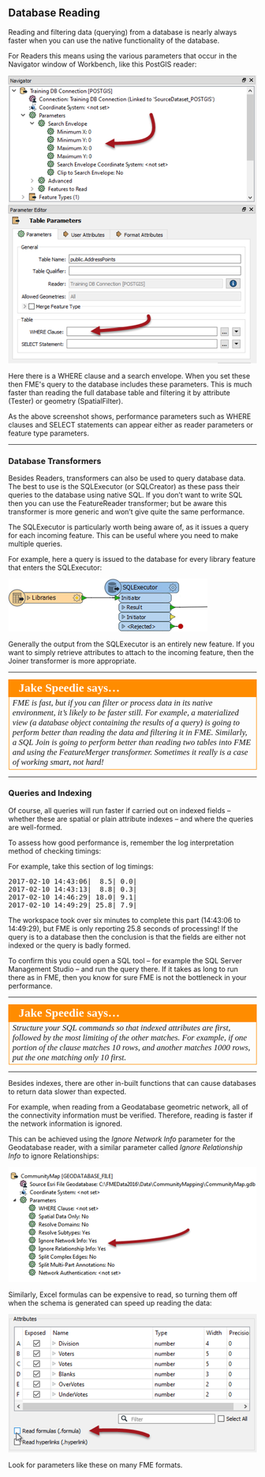 ## Database Reading ##

Reading and filtering data (querying) from a database is nearly always faster when you can use the native functionality of the database.

For Readers this means using the various parameters that occur in the Navigator window of Workbench, like this PostGIS reader:

![](./Images/Img2.037.DBPerformanceWhereClause.png)

Here there is a WHERE clause and a search envelope. When you set these then FME's query to the database includes these parameters. This is much faster than reading the full database table and filtering it by attribute (Tester) or geometry (SpatialFilter).

As the above screenshot shows, performance parameters such as WHERE clauses and SELECT statements can appear either as reader parameters or feature type parameters.

---

### Database Transformers ###

Besides Readers, transformers can also be used to query database data. The best to use is the SQLExecutor (or SQLCreator) as these pass their queries to the database using native SQL. If you don’t want to write SQL then you can use the FeatureReader transformer; but be aware this transformer is more generic and won’t give quite the same performance.

The SQLExecutor is particularly worth being aware of, as it issues a query for each incoming feature. This can be useful where you need to make multiple queries.

For example, here a query is issued to the database for every library feature that enters the SQLExecutor:

![](./Images/Img2.038.DBPerformanceSQLExecutor.png)

Generally the output from the SQLExecutor is an entirely new feature. If you want to simply retrieve attributes to attach to the incoming feature, then the Joiner transformer is more appropriate.

---

<table style="border-spacing: 0px">
<tr>
<td style="vertical-align:middle;background-color:darkorange;border: 2px solid darkorange">
<i class="fa fa-quote-left fa-lg fa-pull-left fa-fw" style="color:white;padding-right: 12px;vertical-align:text-top"></i>
<span style="color:white;font-size:x-large;font-weight: bold;font-family:serif">Jake Speedie says…</span>
</td>
</tr>

<tr>
<td style="border: 1px solid darkorange">
<span style="font-family:serif; font-style:italic; font-size:larger">
FME is fast, but if you can filter or process data in its native environment, it’s likely to be faster still. For example, a materialized view (a database object containing the results of a query) is going to perform better than reading the data and filtering it in FME. Similarly, a SQL Join is going to perform better than reading two tables into FME and using the FeatureMerger transformer. Sometimes it really is a case of working smart, not hard!
</span>
</td>
</tr>
</table>

---

### Queries and Indexing ###

Of course, all queries will run faster if carried out on indexed fields – whether these are spatial or plain attribute indexes – and where the queries are well-formed.

To assess how good performance is, remember the log interpretation method of checking timings:

For example, take this section of log timings:

<pre>
2017-02-10 14:43:06|  8.5| 0.0|
2017-02-10 14:43:13|  8.8| 0.3|
2017-02-10 14:46:29| 18.0| 9.1|
2017-02-10 14:49:29| 25.8| 7.9|
</pre>

The workspace took over six minutes to complete this part (14:43:06 to 14:49:29), but FME is only reporting 25.8 seconds of processing! If the query is to a database then the conclusion is that the fields are either not indexed or the query is badly formed.

To confirm this you could open a SQL tool – for example the SQL Server Management Studio – and run the query there. If it takes as long to run there as in FME, then you know for sure FME is not the bottleneck in your performance.

---

<table style="border-spacing: 0px">
<tr>
<td style="vertical-align:middle;background-color:darkorange;border: 2px solid darkorange">
<i class="fa fa-quote-left fa-lg fa-pull-left fa-fw" style="color:white;padding-right: 12px;vertical-align:text-top"></i>
<span style="color:white;font-size:x-large;font-weight: bold;font-family:serif">Jake Speedie says…</span>
</td>
</tr>

<tr>
<td style="border: 1px solid darkorange">
<span style="font-family:serif; font-style:italic; font-size:larger">
Structure your SQL commands so that indexed attributes are first, followed by the most limiting of the other matches. For example, if one portion of the clause matches 10 rows, and another matches 1000 rows, put the one matching only 10 first.
</span>
</td>
</tr>
</table>

---

Besides indexes, there are other in-built functions that can cause databases to return data slower than expected.

For example, when reading from a Geodatabase geometric network, all of the connectivity information must be verified. Therefore, reading is faster if the network information is ignored.

This can be achieved using the *Ignore Network Info* parameter for the Geodatabase reader, with a similar parameter called *Ignore Relationship Info* to ignore Relationships:

![](./Images/Img2.039.DBPerformanceGeodbIgnoreOptions.png)


Similarly, Excel formulas can be expensive to read, so turning them off when the schema is generated can speed up reading the data:

![](./Images/Img2.040.DBPerformanceExcelreadFormulas.png)

Look for parameters like these on many FME formats.